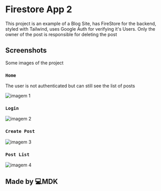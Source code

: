 # Firestore App 2

This project is an example of a Blog Site, has FireStore for the backend, styled with Tailwind, uses Google Auth for verifying it's Users.
Only the owner of the post is responsible for deleting the post

## Screenshots
Some images of the project
 
### `Home`
The user is not authenticated but can still see the list of posts

![imagem 1](https://user-images.githubusercontent.com/33373038/204482326-527a67df-c56e-4e06-9918-4e08de94c6ab.png)

### `Login`

![imagem 2](https://user-images.githubusercontent.com/33373038/204482671-52f358bd-63b0-42ef-96fc-ac452ba01abc.png)

### `Create Post`

![imagem 3](https://user-images.githubusercontent.com/33373038/204482755-53e0da32-2e81-4a78-a056-8b10cc688a96.png)

### `Post List`

![imagem 4](https://user-images.githubusercontent.com/33373038/204483119-f7afd776-ad6e-44de-96f0-4729cfdd285b.png)


## Made by 💻MDK
